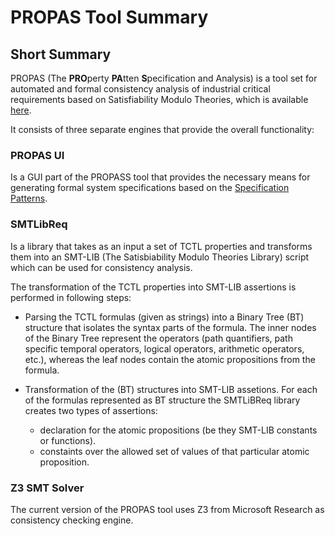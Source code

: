 # PROPAS Tool Summary

## Short Summary

PROPAS (The **PRO**perty **PA**tten **S**pecification and Analysis) is a tool set for automated and formal consistency analysis of industrial critical requirements based on Satisfiability Modulo Theories, which is available [here](http://www.es.mdh.se/publications/4583-SMT_based_Consistency_Analysis_of_Industrial_Systems_Requirements).


It consists of three separate engines that provide the overall functionality:


### PROPAS UI 

  Is a GUI part of the PROPASS tool that provides the necessary means for generating formal system specifications based on the [Specification Patterns](http://patterns.projects.cs.ksu.edu/).


### SMTLibReq

  Is a library that takes as an input a set of TCTL properties and transforms them into an SMT-LIB (The Satisbiability Modulo Theories Library) script which can be used for consistency analysis.
  
   The transformation of the TCTL properties into SMT-LIB assertions is performed in following steps:
    
   * Parsing the TCTL formulas (given as strings) into a Binary Tree (BT) structure that isolates the syntax parts of the formula. The inner nodes of the Binary Tree represent the operators (path quantifiers, path specific temporal operators, logical operators, arithmetic operators, etc.), whereas the leaf nodes contain the atomic propositions from the formula.
    
  * Transformation of the (BT) structures into SMT-LIB assetions. For each of the formulas represented as BT structure the SMTLiBReq library creates two types of assertions:
    * declaration for the atomic propositions (be they SMT-LIB constants or functions).
    * constaints over the allowed set of values of that particular atomic proposition.

### Z3 SMT Solver

  The current version of the PROPAS tool uses Z3 from Microsoft Research as consistency checking engine.
